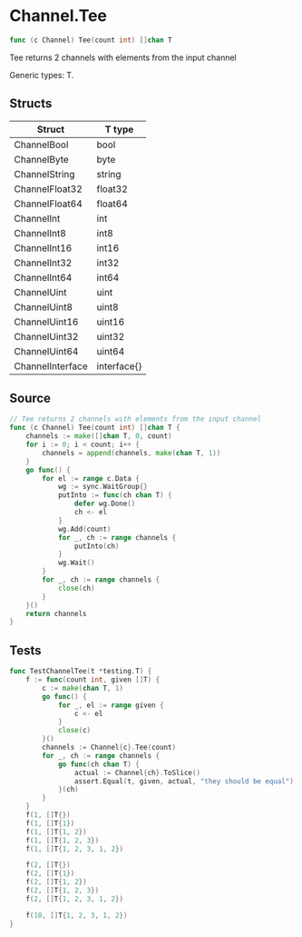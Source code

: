 # Channel.Tee

```go
func (c Channel) Tee(count int) []chan T
```

Tee returns 2 channels with elements from the input channel

Generic types: T.

## Structs

| Struct | T type |
| ------ | ------ |
| ChannelBool | bool |
| ChannelByte | byte |
| ChannelString | string |
| ChannelFloat32 | float32 |
| ChannelFloat64 | float64 |
| ChannelInt | int |
| ChannelInt8 | int8 |
| ChannelInt16 | int16 |
| ChannelInt32 | int32 |
| ChannelInt64 | int64 |
| ChannelUint | uint |
| ChannelUint8 | uint8 |
| ChannelUint16 | uint16 |
| ChannelUint32 | uint32 |
| ChannelUint64 | uint64 |
| ChannelInterface | interface{} |

## Source

```go
// Tee returns 2 channels with elements from the input channel
func (c Channel) Tee(count int) []chan T {
	channels := make([]chan T, 0, count)
	for i := 0; i < count; i++ {
		channels = append(channels, make(chan T, 1))
	}
	go func() {
		for el := range c.Data {
			wg := sync.WaitGroup{}
			putInto := func(ch chan T) {
				defer wg.Done()
				ch <- el
			}
			wg.Add(count)
			for _, ch := range channels {
				putInto(ch)
			}
			wg.Wait()
		}
		for _, ch := range channels {
			close(ch)
		}
	}()
	return channels
}
```

## Tests

```go
func TestChannelTee(t *testing.T) {
	f := func(count int, given []T) {
		c := make(chan T, 1)
		go func() {
			for _, el := range given {
				c <- el
			}
			close(c)
		}()
		channels := Channel{c}.Tee(count)
		for _, ch := range channels {
			go func(ch chan T) {
				actual := Channel{ch}.ToSlice()
				assert.Equal(t, given, actual, "they should be equal")
			}(ch)
		}
	}
	f(1, []T{})
	f(1, []T{1})
	f(1, []T{1, 2})
	f(1, []T{1, 2, 3})
	f(1, []T{1, 2, 3, 1, 2})

	f(2, []T{})
	f(2, []T{1})
	f(2, []T{1, 2})
	f(2, []T{1, 2, 3})
	f(2, []T{1, 2, 3, 1, 2})

	f(10, []T{1, 2, 3, 1, 2})
}
```
